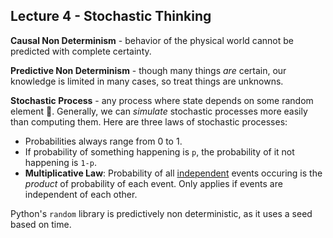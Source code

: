 ## Lecture 4 - Stochastic Thinking

**Causal Non Determinism** - behavior of the physical world cannot be predicted with complete certainty.

**Predictive Non Determinism** - though many things *are* certain, our knowledge is limited in many cases, so treat things are unknowns.

**Stochastic Process** - any process where state depends on some random element :game_die:. Generally, we can *simulate* stochastic processes more easily than computing them. Here are three laws of stochastic processes:

- Probabilities always range from 0 to 1.
- If probability of something happening is `p`, the probability of it not happening is `1-p`.
- **Multiplicative Law**: Probability of all <u>independent</u> events occuring is the *product* of probability of each event. Only applies if events are independent of each other.

Python's `random` library is predictively non deterministic, as it uses a seed based on time.



  	